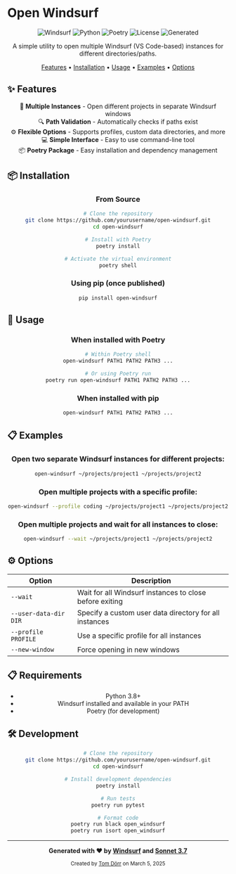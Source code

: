 # Open Windsurf

<div align="center">

![Windsurf](https://img.shields.io/badge/Windsurf-IDE-007ACC?style=for-the-badge&logo=visual-studio-code&logoColor=white)
![Python](https://img.shields.io/badge/Python-3.8+-3776AB?style=for-the-badge&logo=python&logoColor=white)
![Poetry](https://img.shields.io/badge/Poetry-Package-60A5FA?style=for-the-badge&logo=poetry&logoColor=white)
![License](https://img.shields.io/badge/License-MIT-green.svg?style=for-the-badge)
![Generated](https://img.shields.io/badge/Generated_by-Sonnet_3.7-FF5A00?style=for-the-badge&logo=codeium&logoColor=white)

A simple utility to open multiple Windsurf (VS Code-based) instances for different directories/paths.

[Features](#features) •
[Installation](#installation) •
[Usage](#usage) •
[Examples](#examples) •
[Options](#options)

</div>

## ✨ Features

<div align="center">

🚀 **Multiple Instances** - Open different projects in separate Windsurf windows  
🔍 **Path Validation** - Automatically checks if paths exist  
⚙️ **Flexible Options** - Supports profiles, custom data directories, and more  
💻 **Simple Interface** - Easy to use command-line tool  
📦 **Poetry Package** - Easy installation and dependency management

</div>

## 📦 Installation

<div align="center">

### From Source

```bash
# Clone the repository
git clone https://github.com/yourusername/open-windsurf.git
cd open-windsurf

# Install with Poetry
poetry install

# Activate the virtual environment
poetry shell
```

### Using pip (once published)

```bash
pip install open-windsurf
```

</div>

## 🚀 Usage

<div align="center">

### When installed with Poetry

```bash
# Within Poetry shell
open-windsurf PATH1 PATH2 PATH3 ...

# Or using Poetry run
poetry run open-windsurf PATH1 PATH2 PATH3 ...
```

### When installed with pip

```bash
open-windsurf PATH1 PATH2 PATH3 ...
```

</div>

## 📋 Examples

<div align="center">

### Open two separate Windsurf instances for different projects:

```bash
open-windsurf ~/projects/project1 ~/projects/project2
```

### Open multiple projects with a specific profile:

```bash
open-windsurf --profile coding ~/projects/project1 ~/projects/project2
```

### Open multiple projects and wait for all instances to close:

```bash
open-windsurf --wait ~/projects/project1 ~/projects/project2
```

</div>

## ⚙️ Options

<div align="center">

| Option | Description |
|--------|-------------|
| `--wait` | Wait for all Windsurf instances to close before exiting |
| `--user-data-dir DIR` | Specify a custom user data directory for all instances |
| `--profile PROFILE` | Use a specific profile for all instances |
| `--new-window` | Force opening in new windows |

</div>

## 📋 Requirements

<div align="center">

- Python 3.8+
- Windsurf installed and available in your PATH
- Poetry (for development)

</div>

## 🛠️ Development

<div align="center">

```bash
# Clone the repository
git clone https://github.com/yourusername/open-windsurf.git
cd open-windsurf

# Install development dependencies
poetry install

# Run tests
poetry run pytest

# Format code
poetry run black open_windsurf
poetry run isort open_windsurf
```

</div>

---

<div align="center">

**Generated with ❤️ by [Windsurf](https://codeium.com/windsurf) and [Sonnet 3.7](https://codeium.com/sonnet)**

<sub>Created by [Tom Dörr](https://github.com/tom-doerr) on March 5, 2025</sub>

</div>
